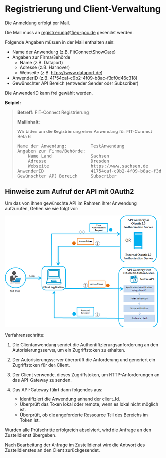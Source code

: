 # Registrierung und Client-Verwaltung

Die Anmeldung erfolgt per Mail.

Die Mail muss an registrierung@fiep-poc.de gesendet werden.

Folgende Angaben müssen in der Mail enthalten sein:
- Name der Anwendung		(z.B. FitConnectShowCase)
- Angaben zur Firma/Behörde
  - Name 				(z.B. Dataport)
  - Adresse			(z.B. Hannover)
  - Webseite			(z.B. https://www.dataport.de)
- AnwenderID				(z.B. 41754caf-c9b2-4f09-b8ac-f3df0d46c318)
- Gewünschter API Bereich 		(entweder Sender oder Subscriber)

Die AnwenderID kann frei gewählt werden.

**Beipiel:**

> **Betreff:** FIT-Connect Registrierung
> 
> **Mailinhalt:**
> 
> Wir bitten um die Registrierung einer Anwendung für FIT-Connect Beta 6
> 
> <pre>Name der Anwendung:         TestAnwendung
> Angaben zur Firma/Behörde:
>     Name Land               Sachsen
>     Adresse                 Dresden
>     Webseite                https://www.sachsen.de
> AnwenderID                  41754caf-c9b2-4f09-b8ac-f3df0d46c318
> Gewünschter API Bereich     Subscriber
> </pre>

## Hinweise zum Aufruf der API mit OAuth2

Um das von ihnen gewünschte API im Rahmen ihrer Anwendung aufzurufen, Gehen sie wie folgt vor:

![API Zugriff](https://raw.githubusercontent.com/fiep-poc/assets/master/images/oauth/13_api_zugriff.png)

Verfahrensschritte:

1) Die Clientanwendung sendet die Authentifizierungsanforderung an den Autorisierungsserver, um ein Zugriffstoken zu erhalten.

2) Der Autorisierungsserver überprüft die Anforderung und generiert ein Zugriffstoken für den Client.

3) Der Client verwendet dieses Zugriffstoken, um HTTP-Anforderungen an das API-Gateway zu senden.

4) Das API-Gateway führt dann folgendes aus:
    - Identifiziert die Anwendung anhand der client_Id.
    - Überprüft das Token lokal oder remote, wenn es lokal nicht möglich ist.
    - Überprüft, ob die angeforderte Ressource Teil des Bereichs im Token ist.

Wurden alle Prüfschritte erfolgreich absolviert, wird die Anfrage an den Zustelldienst übergeben.

Nach Bearbeitung der Anfrage im Zustelldienst wird die Antwort des Zustelldienstes an den Client zurückgesendet.


